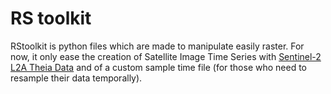 # RS toolkit
RStoolkit is python files which are made to manipulate easily raster.
For now, it only ease the creation of Satellite Image Time Series with [Sentinel-2 L2A Theia Data](https://github.com/olivierhagolle/theia_download) and of a custom sample time file (for those who need to resample their data temporally).
